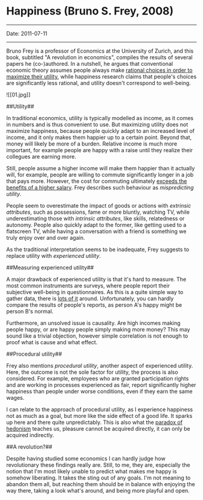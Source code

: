 # Happiness (Bruno S. Frey, 2008)

----

Date: 2011-07-11

----

Bruno Frey is a professor of Economics at the University of Zurich, and this book, subtitled "A revolution in economics", compiles the results of several papers he (co-)authored. In a nutshell, he argues that conventional economic theory assumes people always make [rational choices in order to maximize their utility](http://en.wikipedia.org/wiki/Homo_oeconomicus), while happiness research claims that people's choices are significantly less rational, and utility doesn't correspond to well-being.

![[01.jpg]]

##Utility##

In traditional economics, utility is typically modelled as income, as it comes in numbers and is thus convenient to use. But maximizing utility does not maximize happiness, because people quickly adapt to an increased level of income, and it only makes them happier up to a certain point. Beyond that, money will likely be more of a burden. Relative income is much more important, for example people are happy with a raise until they realize their collegues are earning more. 

Still, people assume a higher income will make them happier than it actually will, for example, people are willing to commute significantly longer in a job that pays more. However, the cost for commuting ultimately [exceeds the benefits of a higher salary](http://www.businessweek.com/careers/managementiq/archives/2008/07/the_commuting_paradox.html). Frey describes such behaviour as _mispredicting utility_.

People seem to overestimate the impact of goods or actions with _extrinsic attributes_, such as possessions, fame or more bluntly, watching TV, while underestimating those with _intrinsic attributes_, like skills, relatedness or autonomy. People also quickly adapt to the former, like getting used to a flatscreen TV, while having a conversation with a friend is something we truly enjoy over and over again.

As the traditional interpretation seems to be inadequate, Frey suggests to replace utility with _experienced utility_.

##Measuring experienced utility##

A major drawback of experienced utility is that it's hard to measure. The most common instruments are surveys, where people report their subjective well-being in questionnaires. As this is a quite simple way to gather data, there is [lots of it](http://worlddatabaseofhappiness.eur.nl/) around. Unfortunately, you can hardly compare the results of people's reports, as person A's happy might be person B's normal.

Furthermore, an unsolved issue is causality. Are high incomes making people happy, or are happy people simply making more money? This may sound like a trivial objection, however simple correlation is not enough to proof what is cause and what effect. 

##Procedural utility##

Frey also mentions _procedural utility_, another aspect of experienced utility. Here, the outcome is not the sole factor for utility, the process is also considered. For example, employees who are granted participation rights and are working in processes experienced as fair, report significantly higher happiness than people under worse conditions, even if they earn the same wages. 

I can relate to the approach of procedural utility, as I experience happiness not as much as a goal, but more like the side effect of a good life. It sparks up here and there quite unpredictably. This is also what the [paradox of hedonism](http://en.wikipedia.org/wiki/Paradox_of_hedonism) teaches us, pleasure cannot be acquired directly, it can only be acquired indirectly.

##A revolution?##

Despite having studied some economics I can hardly judge how revolutionary these findings really are. Still, to me, they are, especially the notion that I'm most likely unable to predict what makes me happy is somehow liberating. It takes the sting out of any goals. I'm not meaning to abandon them all, but reaching them should be in balance with enjoying the way there, taking a look what's around, and being more playful and open. 
